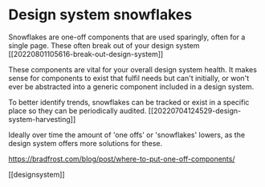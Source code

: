 # Design system snowflakes

Snowflakes are one-off components that are used sparingly, often for a single page. These often break out of your design system [[20220801105616-break-out-design-system]]

These components are vital for your overall design system health. It makes sense for components to exist that fulfil needs but can't initially, or won't ever be abstracted into a generic component included in a design system.

To better identify trends, snowflakes can be tracked or exist in a specific place so they can be periodically audited. [[20220704124529-design-system-harvesting]]

Ideally over time the amount of 'one offs' or 'snowflakes' lowers, as the design system offers more solutions for these.

https://bradfrost.com/blog/post/where-to-put-one-off-components/

[[designsystem]]